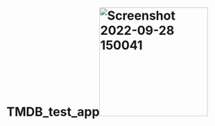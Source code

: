 # TMDB_test_app<img width="250" alt="Screenshot 2022-09-28 150041" src="https://user-images.githubusercontent.com/37955869/192750858-6391a494-5f8f-4754-8d68-27b7a2a4f051.png">
